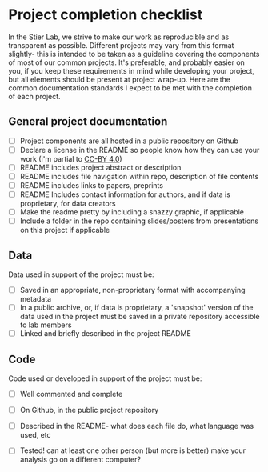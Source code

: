 
# Project completion checklist

In the Stier Lab, we strive to make our work as reproducible and as transparent as possible. Different projects may vary from this format slightly- this is intended to be taken as a guideline covering the components of most of our common projects. It's preferable, and probably easier on you, if you keep these requirements in mind while developing your project, but all elements should be present at project wrap-up. Here are the common documentation standards I expect to be met with the completion of each project.

## General project documentation

- [ ] Project components are all hosted in a public repository on Github
- [ ] Declare a license in the README so people know how they can use your work (I'm partial to [CC-BY 4.0](https://creativecommons.org/licenses/by/4.0/))
- [ ] README includes project abstract or description
- [ ] README includes file navigation within repo, description of file contents
- [ ] README includes links to papers, preprints
- [ ] README Includes contact information for authors, and if data is proprietary, for data creators
- [ ] Make the readme pretty by including a snazzy graphic, if applicable
- [ ] Include a folder in the repo containing slides/posters from presentations on this project if applicable

## Data
Data used in support of the project must be:
- [ ]  Saved in an appropriate, non-proprietary format with accompanying metadata
- [ ]  In a public archive, or, if data is proprietary, a 'snapshot' version of the data used in the project must be saved in a private repository accessible to lab members
- [ ]  Linked  and briefly described in the project README

## Code
Code used or developed in support of the project must be:
- [ ] Well commented and complete
- [ ] On Github, in the public project repository
- [ ] Described in the README- what does each file do, what language was used, etc
- [ ] Tested! can at least one other person (but more is better) make your analysis go on a different computer?


